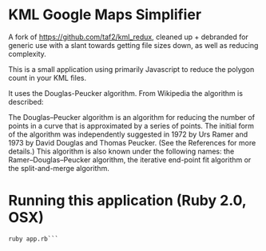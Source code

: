 # KML Google Maps Simplifier

A fork of https://github.com/taf2/kml_redux, cleaned up + debranded for generic use with a slant towards getting file sizes down, as well as reducing complexity.

This is a small application using primarily Javascript to reduce the polygon count in your KML files.

It uses the Douglas-Peucker algorithm.  From Wikipedia the algorithm is described:

The Douglas–Peucker algorithm is an algorithm for reducing the number of points in a curve that is approximated by a series of points. The initial form of the algorithm was independently suggested in 1972 by Urs Ramer and 1973 by David Douglas and Thomas Peucker. (See the References for more details.) This algorithm is also known under the following names: the Ramer–Douglas–Peucker algorithm, the iterative end-point fit algorithm or the split-and-merge algorithm.

# Running this application (Ruby 2.0, OSX)

```bundle install
ruby app.rb```